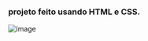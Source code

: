 ### projeto feito usando HTML e CSS.

![image](https://github.com/user-attachments/assets/ae4935f2-8fc6-4427-be53-8a3cb5538a56)

